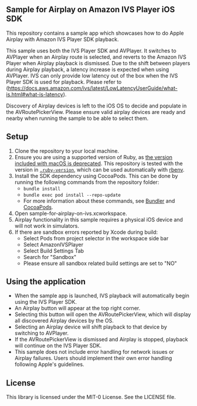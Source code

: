 ## Sample for Airplay on Amazon IVS Player iOS SDK

This repository contains a sample app which showcases how to do Apple Airplay with Amazon IVS Player SDK playback. 

This sample uses both the IVS Player SDK and AVPlayer. It switches to AVPlayer when an Airplay route is selected, and reverts to the Amazon IVS Player when Airplay playback is dismissed. Due to the shift between players during Airplay playback, a latency increase is expected when using AVPlayer. IVS can only provide low latency out of the box when the IVS Player SDK is used for playback. Please refer to (https://docs.aws.amazon.com/ivs/latest/LowLatencyUserGuide/what-is.html#what-is-latency).

Discovery of Airplay devices is left to the iOS OS to decide and populate in the AVRoutePickerView. Please ensure valid airplay devices are ready and nearby when running the sample to be able to select them.

## Setup

1. Clone the repository to your local machine.
1. Ensure you are using a supported version of Ruby, as [the version included with macOS is deprecated](https://developer.apple.com/documentation/macos-release-notes/macos-catalina-10_15-release-notes#Scripting-Language-Runtimes). This repository is tested with the version in [`.ruby-version`](./.ruby-version), which can be used automatically with [rbenv](https://github.com/rbenv/rbenv#installation).
1. Install the SDK dependency using CocoaPods. This can be done by running the following commands from the repository folder:
   * `bundle install`
   * `bundle exec pod install --repo-update`
   * For more information about these commands, see [Bundler](https://bundler.io/) and [CocoaPods](https://guides.cocoapods.org/using/getting-started.html).
1. Open sample-for-airplay-on-ivs.xcworkspace.
1. Airplay functionality in this sample requires a physical iOS device and will not work in simulators.
1. If there are sandbox errors reported by Xcode during build:
   - Select Pods from project selector in the workspace side bar
   - Select AmazonIVSPlayer 
   - Select Build Settings Tab
   - Search for "Sandbox"
   - Please ensure all sandbox related build settings are set to "NO" 

## Using the application

- When the sample app is launched, IVS playback will automatically begin using the IVS Player SDK.
- An Airplay button will appear at the top right corner.
- Selecting this button will open the AVRoutePickerView, which will display all discovered Airplay devices by the OS.
- Selecting an Airplay device will shift playback to that device by switching to AVPlayer. 
- If the AVRoutePickerView is dismissed and Airplay is stopped, playback will continue on the IVS Player SDK.
- This sample does not include error handling for network issues or Airplay failures. Users should implement their own error handling following Apple's guidelines.

## License

This library is licensed under the MIT-0 License. See the LICENSE file.